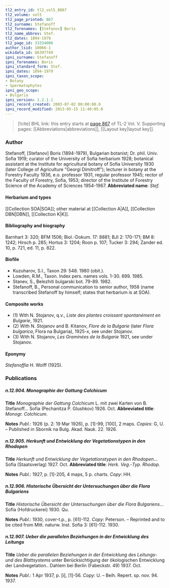 ```yaml
---
tl2_entry_id: tl2_vol5_0867
tl2_volume: vol5
tl2_page_printed: 867
tl2_surname: Stefanoff
tl2_forenames: [Stefanov] Boris
tl2_name_abbrev: Stef.
tl2_dates: 1894-1979
tl2_page_id: 33334006
author_lsid: 10066-1
wikidata_id: Q6397749
ipni_surname: Stefanoff
ipni_forenames: Boris
ipni_standard_form: Stef.
ipni_dates: 1894-1979
ipni_taxon_scope: 
- Botany
- Spermatophytes
ipni_geo_scope: 
- Bulgaria
ipni_version: 1.2.1.1
ipni_record_created: 2003-07-02 00:00:00.0
ipni_record_modified: 2013-05-15 11:40:05.0
---
```



> [!cite] BHL link: this entry starts at [page 867](https://www.biodiversitylibrary.org/page/33334006) of TL-2 Vol. V.
> Supporting pages: [[Abbreviations|abbreviations]], [[Layout key|layout key]].

### Author

Stefanoff, \[Stefanov\] Boris (1894-1979), Bulgarian botanist; Dr. phil. Univ. Sofia 1919; curator of the University of Sofia herbarium 1928; botanical assistant at the Institute for agricultural botany of Sofia University 1930 (later College of Agriculture "Georgi Dimitroff"); lecturer in botany at the Forestry Faculty 1936, e.o. professor 1931, regular professor 1945; rector of the Faculty of Forestry, Sofia, 1953; director of the Institute of Forestry Science of the Academy of Sciences 1954-1967. 
**Abbreviated name**: *Stef.*

#### Herbarium and types

[[Collection SOA|SOA]]; other material at [[Collection A|A]], [[Collection DBN|DBN]], [[Collection K|K]].

#### Bibliography and biography

Barnhart 3: 320; BFM 1506; Biol.-Dokum. 17: 8881; BJI 2: 170-171; BM 8: 1242; Hirsch p. 285; Hortus 3: 1204; Roon p. 107; Tucker 3: 294; Zander ed. 10, p. 721, ed. 11, p. 822.

#### Biofile

- Kuzuharov, S.I., Taxon 29: 548. 1980 (obit.).
- Lowden, R.M., Taxon. Index pers. names vols. 1-30. 699. 1985.
- Stanev, S., Belezhiti bulgarski bot. 79-89. 1982.
- Stefanoff, B., Personal communication to senior author, 1958 (name transcribed Stefanoff by himself; states that herbarium is at SOA).

#### Composite works

- (1) With N. Stojanov, q.v., *Liste des plantes croissant spontanément en Bulgarie*, 1921.
- (2) With N. Stojanov and B. Kitanov, *Flore de la Bulgarie* (later *Flora bulgarica*, Flora na Bulgaria), 1925-x, see under Stojanov.
- (3) With N. Stojanov, *Les Graminées de la Bulgarie* 1921, see under Stojanov.

#### Eponymy

*Stefanoffia* H. Wolff (1925).

### Publications

##### n.12.904. Monographie der Gattung Colchicum

**Title**
*Monographie der Gattung Colchicum* L. mit zwei Karten von B. Stefanoff... Sofia (Pechanitza P. Glushkov) 1926. Oct.
**Abbreviated title**: *Monogr. Colchicum*.

**Notes**
*Publ*.: 1926 (p. 2: 19 Mar 1926), p. \[1\]-99, \[100\], 2 maps. *Copies*: G, U. – Published in Sbornik na Bulg. Akad. Nauk. 22. 1926.

##### n.12.905. Herkunft und Entwicklung der Vegetationstypen in den Rhodopen

**Title**
*Herkunft und Entwicklung der Vegetationstypen in den Rhodopen*... Sofia (Staatsverlag) 1927. Oct.
**Abbreviated title**: *Herk. Veg*.-*Typ. Rhodop.*

**Notes**
*Publ*.: 1927, p. \[1\]-205, 4 maps, 5 p. charts. *Copy*: HH.

##### n.12.906. Historische Übersicht der Untersuchungen über die Flora Bulgariens

**Title**
*Historische Übersicht der Untersuchungen über die Flora Bulgariens*... Sofia (Hofdruckerei) 1930. Qu.

**Notes**
*Publ*.: 1930, cover-t.p., p. \[61\]-112. *Copy*: Peterson. – Reprinted and to be cited from Mitt. naturw. Inst. Sofia 3: \[61\]-112. 1930.

##### n.12.907. Ueber die parallelen Beziehungen in der Entwicklung des Leitungs

**Title**
*Ueber die parallelen Beziehungen in der Entwicklung des Leitungs*- *und des Blattsystems* unter Berücksichtigung der ökologischen Entwicklung der Landvegetation.. Dahlem bei Berlin (Fabeckstr. 49) 1937. Oct.

**Notes**
*Publ*.: 1 Apr 1937, p. \[i\], \[1\]-56. *Copy*: U. – Beih. Repert. sp. nov. 94. 1937.

